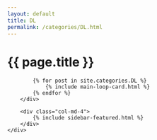 ```yaml
---
layout: default
title: DL
permalink: /categories/DL.html
---
```


<div class="container">
    <div class="row justify-content-center">
        <div class="col-md-8">
            <h1 class="font-weight-bold title h6 text-uppercase mb-4">{{ page.title }}</h1>
            
            {% for post in site.categories.DL %}
                {% include main-loop-card.html %}
            {% endfor %}
        </div>
        
        <div class="col-md-4">
            {% include sidebar-featured.html %}    
        </div>
    </div>
</div>

